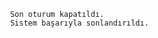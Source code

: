 
                Son oturum kapatıldı.
                Sistem başarıyla sonlandırıldı.
                